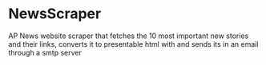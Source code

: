 # NewsScraper
AP News website scraper that fetches the 10 most important new stories and their links, converts it to presentable html with and sends its in an email through a smtp server
